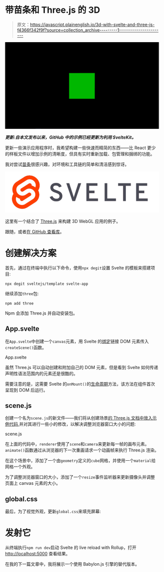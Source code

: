 # 带苗条和 Three.js 的 3D

> 原文：<https://javascript.plainenglish.io/3d-with-svelte-and-three-js-f4366f342f9f?source=collection_archive---------1----------------------->

![](img/75fed0e7d1af4a9483268027e8fbb618.png)

***更新:自本文发布以来，GitHub 中的示例已经更新为利用 SvelteKit。***

更新一些演示应用程序时，我希望构建一些快速而精简的东西——比 React 更少的样板文件以增加示例的清晰度，但具有实时重新加载、包管理和捆绑的功能。

我对尝试[苗条](https://svelte.dev/)很感兴趣，对环境和工具链的简单和清洁感到惊讶。

![](img/b5b1acec9b98c3a0b0fcdd85355b5df1.png)

这里有一个结合了 [Three.js](https://threejs.org/) 来构建 3D WebGL 应用的例子。

跟随，或者[在 GitHub 查看库](https://github.com/jasonsturges/threejs-svelte-boilerplate)。

# 创建解决方案

首先，通过在终端中执行以下命令，使用`npx degit`设置 Svelte 的模板来搭建项目:

```
npx degit sveltejs/template svelte-app
```

继续添加`three`包:

```
npm add three
```

Npm 会添加 Three.js 并自动安装包。

## App.svelte

在`App.svelte`中创建一个`canvas`元素，用 Svelte 的[绑定](https://svelte.dev/tutorial/bind-this)链接 DOM 元素传入`createScene()`函数。

App.svelte

虽然 Three.js 可以自动创建和附加自己的 DOM 元素，但是看到 Svelte 如何传递声明性语法范围内的元素还是很酷的。

需要注意的是，这需要 Svelte 的`onMount()`的[生命周期](https://svelte.dev/tutorial/onmount)方法，该方法在组件首次呈现到 DOM 后运行。

## scene.js

创建一个名为`scene.js`的新文件——我们将从创建场景[的 Three.js 文档中放入示例代码](https://threejs.org/docs/#manual/en/introduction/Creating-a-scene),并对其进行一些小的修改，以解决调整浏览器窗口大小的问题:

scene.js

在上面的代码中，`renderer`使用了`scene`和`camera`来更新每一帧的画布元素。`animate()`函数通过从浏览器的下一次重画请求一个动画帧来执行 Three.js 渲染。

在这个场景中，添加了一个由`geometry`定义的`cube`网格，并使用一个`material`给网格一个外观。

为了调整浏览器窗口的大小，添加了一个`resize`事件监听器来更新摄像头并调整页面上 canvas 元素的大小。

## global.css

最后，为了视觉外观，更新`global.css`来填充屏幕:

# 发射它

从终端执行`npm run dev`启动 Svelte 的 live reload with Rollup，打开 [http://localhost:5000](http://localhost:5000) 查看结果。

在我的下一篇文章中，我将展示一个使用 Babylon.js 引擎的替代版本。
